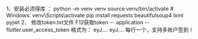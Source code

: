 1、安装必须得库 ：
python -m venv venv
source venv/bin/activate  # Windows: venv\Scripts\activate
pip install requests beautifulsoup4 lxml pyjwt
2、
修改token.txt文件
F12获取token -- application -- flutter.user_access_token
格式为：
eyJ....
eyJ....
每行一个，支持多账户签到！

